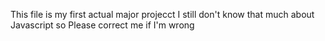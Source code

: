 This file is my first actual major projecct I still don't know that much about Javascript so Please correct me if I'm wrong
